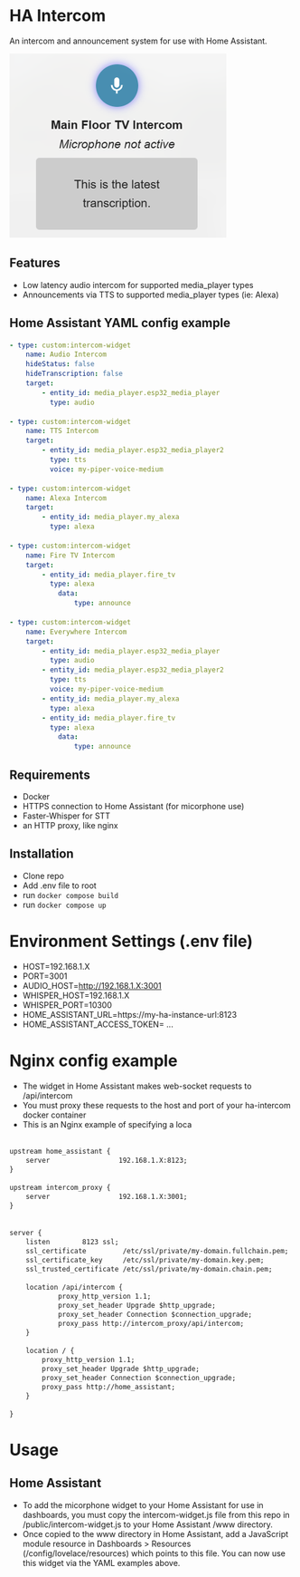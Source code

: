 # HA Intercom

An intercom and announcement system for use with Home Assistant.

![Inercom Features](img/all-features.png)

## Features

- Low latency audio intercom for supported media_player types
- Announcements via TTS to supported media_player types (ie: Alexa)

## Home Assistant YAML config example

```yaml
- type: custom:intercom-widget
    name: Audio Intercom
    hideStatus: false
    hideTranscription: false
    target:
        - entity_id: media_player.esp32_media_player
          type: audio

- type: custom:intercom-widget
    name: TTS Intercom
    target:
        - entity_id: media_player.esp32_media_player2
          type: tts
          voice: my-piper-voice-medium

- type: custom:intercom-widget
    name: Alexa Intercom
    target:
        - entity_id: media_player.my_alexa
          type: alexa

- type: custom:intercom-widget
    name: Fire TV Intercom
    target:
        - entity_id: media_player.fire_tv
          type: alexa
            data:
                type: announce

- type: custom:intercom-widget
    name: Everywhere Intercom
    target:
        - entity_id: media_player.esp32_media_player
          type: audio
        - entity_id: media_player.esp32_media_player2
          type: tts
          voice: my-piper-voice-medium
        - entity_id: media_player.my_alexa
          type: alexa
        - entity_id: media_player.fire_tv
          type: alexa
            data:
                type: announce
```

## Requirements

- Docker
- HTTPS connection to Home Assistant (for micorphone use)
- Faster-Whisper for STT
- an HTTP proxy, like nginx

## Installation

- Clone repo
- Add .env file to root
- run `docker compose build`
- run `docker compose up`

# Environment Settings (.env file)

- HOST=192.168.1.X
- PORT=3001
- AUDIO_HOST=http://192.168.1.X:3001
- WHISPER_HOST=192.168.1.X
- WHISPER_PORT=10300
- HOME_ASSISTANT_URL=https://my-ha-instance-url:8123
- HOME_ASSISTANT_ACCESS_TOKEN= ...

# Nginx config example

- The widget in Home Assistant makes web-socket requests to /api/intercom
- You must proxy these requests to the host and port of your ha-intercom docker container
- This is an Nginx example of specifying a loca



```

upstream home_assistant {
    server                 192.168.1.X:8123;
}

upstream intercom_proxy {
    server                 192.168.1.X:3001;
}


server {
    listen        8123 ssl;
    ssl_certificate         /etc/ssl/private/my-domain.fullchain.pem;
    ssl_certificate_key     /etc/ssl/private/my-domain.key.pem;
    ssl_trusted_certificate /etc/ssl/private/my-domain.chain.pem;

    location /api/intercom {
            proxy_http_version 1.1;
            proxy_set_header Upgrade $http_upgrade;
            proxy_set_header Connection $connection_upgrade;
            proxy_pass http://intercom_proxy/api/intercom;
    }

    location / {
        proxy_http_version 1.1;
        proxy_set_header Upgrade $http_upgrade;
        proxy_set_header Connection $connection_upgrade;
        proxy_pass http://home_assistant;
    }

}     

```

# Usage

 ## Home Assistant
 - To add the micorphone widget to your Home Assistant for use in dashboards, you must copy the intercom-widget.js file from this repo in /public/intercom-widget.js to your Home Assistant /www directory.
 - Once copied to the www directory in Home Assistant, add a JavaScript module resource in Dashboards > Resources (/config/lovelace/resources) which points to this file. You can now use this widget via the YAML examples above.